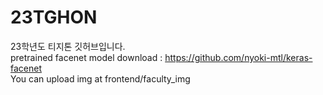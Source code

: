 # 23TGHON
23학년도 티지톤 깃허브입니다.</br>
pretrained facenet model download : https://github.com/nyoki-mtl/keras-facenet</br>
You can upload img at frontend/faculty_img  
